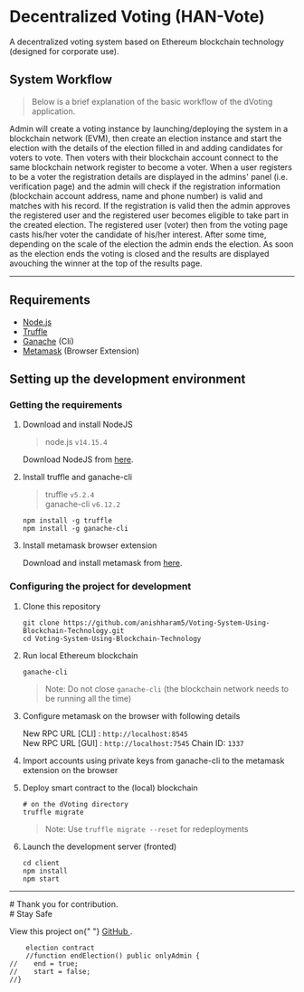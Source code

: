 
# Decentralized Voting (HAN-Vote)

A decentralized voting system based on Ethereum blockchain technology (designed for corporate use).

## System Workflow

> Below is a brief explanation of the basic workflow of the dVoting application.

Admin will create a voting instance by launching/deploying the system in a blockchain network (EVM), then create an election instance and start the election with the details of the election filled in and adding candidates for voters to vote. Then voters with their blockchain account connect to the same blockchain network register to become a voter. When a user registers to be a voter the registration details are displayed in the admins' panel (i.e. verification page) and the admin will check if the registration information (blockchain account address, name and phone number) is valid and matches with his record. If the registration is valid then the admin approves the registered user and the registered user becomes eligible to take part in the created election. The registered user (voter) then from the voting page casts his/her voter the candidate of his/her interest. After some time, depending on the scale of the election the admin ends the election. As soon as the election ends the voting is closed and the results are displayed avouching the winner at the top of the results page.

---

## Requirements

- [Node.js](https://nodejs.org)
- [Truffle](https://www.trufflesuite.com/truffle)
- [Ganache](https://github.com/trufflesuite/ganache-cli) (Cli)
- [Metamask](https://metamask.io/) (Browser Extension)

## Setting up the development environment

### Getting the requirements

1. Download and install NodeJS

   > node.js `v14.15.4`

   Download NodeJS from [here](https://nodejs.org/en/download/ "Go to official NodeJS download page.").

1. Install truffle and ganache-cli

   > truffle `v5.2.4`  
   > ganache-cli `v6.12.2`

   ```shell
   npm install -g truffle
   npm install -g ganache-cli
   ```

1. Install metamask browser extension

   Download and install metamask from [here](https://metamask.io/download "Go to official metamask download page.").

### Configuring the project for development

1. Clone this repository

   ```shell
   git clone https://github.com/anishharam5/Voting-System-Using-Blockchain-Technology.git
   cd Voting-System-Using-Blockchain-Technology
   ```

1. Run local Ethereum blockchain

   ```shell
   ganache-cli
   ```

   > Note: Do not close `ganache-cli` (the blockchain network needs to be running all the time)

1. Configure metamask on the browser with following details

   New RPC URL [CLI] : `http://localhost:8545`  
   New RPC URL [GUI] : `http://localhost:7545`
   Chain ID: `1337`

1. Import accounts using private keys from ganache-cli to the metamask extension on the browser
1. Deploy smart contract to the (local) blockchain

   ```shell
   # on the dVoting directory
   truffle migrate
   ```

   > Note: Use `truffle migrate --reset` for redeployments

1. Launch the development server (fronted)

   ```shell
   cd client
   npm install
   npm start
   ```

---

\# Thank you for contribution.<br>
\# Stay Safe
      <div className="footer-container">
        <p>
          View this project on{" "}
          <a
            className="profile"
            href="https://github.com/anishharam5/Voting-System-Using-Blockchain-Technology"
            target="_blank"
            rel="noopener noreferrer"
          >
            GitHub
          </a>
          .
        </p>

        election contract
        //function endElection() public onlyAdmin {
    //    end = true;
    //    start = false;
    //}

